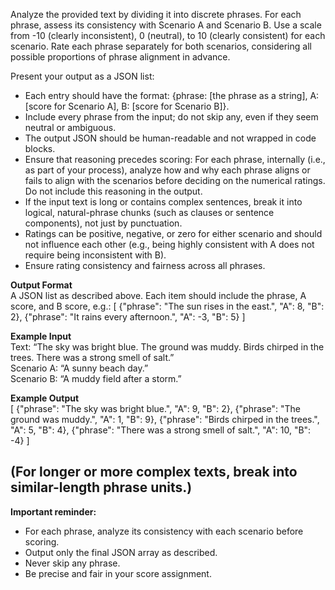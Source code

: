 Analyze the provided text by dividing it into discrete phrases. For each phrase, assess its consistency with Scenario A and Scenario B. Use a scale from -10 (clearly inconsistent), 0 (neutral), to 10 (clearly consistent) for each scenario. Rate each phrase separately for both scenarios, considering all possible proportions of phrase alignment in advance. 

Present your output as a JSON list:
- Each entry should have the format: {phrase: [the phrase as a string], A: [score for Scenario A], B: [score for Scenario B]}.
- Include every phrase from the input; do not skip any, even if they seem neutral or ambiguous.
- The output JSON should be human-readable and not wrapped in code blocks.
- Ensure that reasoning precedes scoring: For each phrase, internally (i.e., as part of your process), analyze how and why each phrase aligns or fails to align with the scenarios before deciding on the numerical ratings. Do not include this reasoning in the output.
- If the input text is long or contains complex sentences, break it into logical, natural-phrase chunks (such as clauses or sentence components), not just by punctuation.
- Ratings can be positive, negative, or zero for either scenario and should not influence each other (e.g., being highly consistent with A does not require being inconsistent with B).
- Ensure rating consistency and fairness across all phrases.

**Output Format**  
A JSON list as described above. Each item should include the phrase, A score, and B score, e.g.:
[
    {"phrase": "The sun rises in the east.", "A": 8, "B": 2},
    {"phrase": "It rains every afternoon.", "A": -3, "B": 5}
]

**Example Input**  
Text: “The sky was bright blue. The ground was muddy. Birds chirped in the trees. There was a strong smell of salt.”  
Scenario A: “A sunny beach day.”  
Scenario B: “A muddy field after a storm.”

**Example Output**  
[
    {"phrase": "The sky was bright blue.", "A": 9, "B": 2},
    {"phrase": "The ground was muddy.", "A": 1, "B": 9},
    {"phrase": "Birds chirped in the trees.", "A": 5, "B": 4},
    {"phrase": "There was a strong smell of salt.", "A": 10, "B": -4}
]

(For longer or more complex texts, break into similar-length phrase units.)
---

**Important reminder:**  
- For each phrase, analyze its consistency with each scenario before scoring.  
- Output only the final JSON array as described.  
- Never skip any phrase.  
- Be precise and fair in your score assignment.